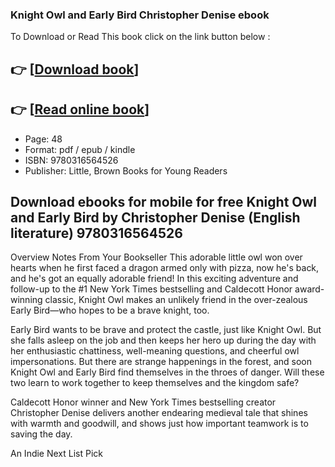 ### Knight Owl and Early Bird Christopher Denise ebook

To Download or Read This book click on the link button below :

## 👉  [**[Download book](http://filesbooks.info/download.php?group=book&from=github.com&id=718375&lnk=1061 "Download book")**]

## 👉  [**[Read online book](http://filesbooks.info/download.php?group=book&from=github.com&id=718375&lnk=1061 "Read online book")**]


* Page: 48
* Format: pdf / epub / kindle
* ISBN: 9780316564526
* Publisher: Little, Brown Books for Young Readers



## Download ebooks for mobile for free Knight Owl and Early Bird by Christopher Denise (English literature)  9780316564526


Overview
Notes From Your Bookseller This adorable little owl won over hearts when he first faced a dragon armed only with pizza, now he&#039;s back, and he&#039;s got an equally adorable friend! In this exciting adventure and follow-up to the #1 New York Times bestselling and Caldecott Honor award-winning classic, Knight Owl makes an unlikely friend in the over-zealous Early Bird—who hopes to be a brave knight, too.
 
 Early Bird wants to be brave and protect the castle, just like Knight Owl. But she falls asleep on the job and then keeps her hero up during the day with her enthusiastic chattiness, well-meaning questions, and cheerful owl impersonations. But there are strange happenings in the forest, and soon Knight Owl and Early Bird find themselves in the throes of danger. Will these two learn to work together to keep themselves and the kingdom safe? 
 
 Caldecott Honor winner and New York Times bestselling creator Christopher Denise delivers another endearing medieval tale that shines with warmth and goodwill, and shows just how important teamwork is to saving the day.
 
 An Indie Next List Pick



